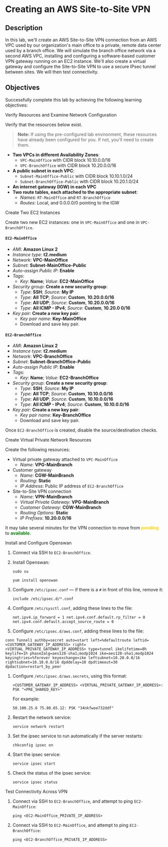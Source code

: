 ﻿
# Creating an AWS Site-to-Site VPN


## Description

In this lab, we'll create an AWS Site-to-Site VPN connection from an AWS VPC used by our organization's main office to a private, remote data center used by a branch office. We will simulate the branch office network via a second AWS VPC, installing and configuring a software-based customer VPN gateway running on an EC2 instance. We'll also create a virtual gateway and configure the Site-to-Site VPN to use a secure IPsec tunnel between sites. We will then test connectivity.

## Objectives

Successfully complete this lab by achieving the following learning objectives:

Verify Resources and Examine Network Configuration

Verify that the resources below exist.

> **Note:**  If using the pre-configured lab environment, these resources have already been configured for you. If not, you'll need to create them.

-   **Two VPCs in different Availability Zones**:
    -   `VPC-MainOffice`  with CIDR block 10.10.0.0/16
    -   `VPC-BranchOffice`  with CIDR block 10.20.0.0/16
-   **A public subnet in each VPC**:
    -   `Subnet-MainOffice-Public`  with CIDR block 10.10.1.0/24
    -   `Subnet-BranchOffice-Public`  with CIDR block 10.20.1.0/24
-   **An internet gateway (IGW) in each VPC**
-   **Two route tables, each attached to the appropriate subnet**:
    -   _Names_:  `RT-MainOffice`  and  `RT-BranchOffice`
    -   _Routes_: Local, and 0.0.0.0/0 pointing to the IGW

Create Two EC2 Instances

Create two new EC2 instances: one in  `VPC-MainOffice`  and one in  `VPC-BranchOffice`.

#### `EC2-MainOffice`

-   _AMI_:  **Amazon Linux 2**
-   _Instance type_:  **t2.medium**
-   _Network_:  **VPC-MainOffice**
-   _Subnet_:  **Subnet-MainOffice-Public**
-   _Auto-assign Public IP_:  **Enable**
-   _Tags_:
    -   _Key_:  **Name**;  _Value_:  **EC2-MainOffice**
-   _Security group_:  **Create a new security group**:
    -   _Type_:  **SSH**;  _Source_:  **My IP**
    -   _Type_:  **All TCP**;  _Source_:  **Custom**,  **10.20.0.0/16**
    -   _Type_:  **All UDP**;  _Source_:  **Custom**,  **10.20.0.0/16**
    -   _Type_:  **All ICMP - IPv4**;  _Source_:  **Custom**,  **10.20.0 0/16**
-   _Key pair_:  **Create a new key pair**:
    -   _Key pair name_:  **Key-MainOffice**
    -   Download and save key pair.

#### `EC2-BranchOffice`

-   _AMI_:  **Amazon Linux 2**
-   _Instance type_:  **t2.medium**
-   _Network_:  **VPC-BranchOffice**
-   _Subnet_:  **Subnet-BranchOffice-Public**
-   _Auto-assign Public IP_:  **Enable**
-   _Tags_:
    -   _Key_:  **Name**;  _Value_:  **EC2-BranchOffice**
-   _Security group_:  **Create a new security group**:
    -   _Type_:  **SSH**;  _Source_:  **My IP**
    -   _Type_:  **All TCP**;  _Source_:  **Custom**,  **10.10.0.0/16**
    -   _Type_:  **All UDP**;  _Source_:  **Custom**,  **10.10.0.0/16**
    -   _Type_:  **All ICMP - IPv4**;  _Source_:  **Custom**,  **10.10.0.0/16**
-   _Key pair_:  **Create a new key pair**:
    -   _Key pair name_:  **Key-BranchOffice**
    -   Download and save key pair.

Once  `EC2-BranchOffice`  is created, disable the source/destination checks.

Create Virtual Private Network Resources

Create the following resources:

-   Virtual private gateway attached to  `VPC-MainOffice`
    -   _Name_:  **VPG-MainBranch**
-   Customer gateway
    -   _Name_:  **CGW-MainBranch**
    -   _Routing_:  **Static**
    -   _IP Address_: Public IP address of  `EC2-BranchOffice`
-   Site-to-Site VPN connection
    -   _Name_:  **VPN-MainBranch**
    -   _Virtual Private Gateway_:  **VPG-MainBranch**
    -   _Customer Gateway_:  **CGW-MainBranch**
    -   _Routing Options_:  **Static**
    -   _IP Prefixes_:  **10.20.0.0/16**

It may take several minutes for the VPN connection to move from  <span style="color:gold">**pending**</span>  to  <span style="color:green">**available**</span>.

Install and Configure Openswan

1.  Connect via SSH to  `EC2-BranchOffice`.
    
2.  Install Openswan:
    
    `sudo su`
    
    `yum install openswan`
    
3.  Configure  `/etc/ipsec.conf`  — if there is a  `#`  in front of this line, remove it:
    
    `include /etc/ipsec.d/*.conf`
    
4.  Configure  `/etc/sysctl.conf`, adding these lines to the file:
    
    `net.ipv4.ip_forward = 1 net.ipv4.conf.default.rp_filter = 0 net.ipv4.conf.default.accept_source_route = 0`
    
5.  Configure  `/etc/ipsec.d/aws.conf`, adding these lines to the file:
    

`conn Tunnel1 authby=secret auto=start left=%defaultroute leftid=<CUSTOMER_GATEWAY_IP_ADDRESS> right=<VIRTUAL_PRIVATE_GATEWAY_IP_ADDRESS> type=tunnel ikelifetime=8h keylife=1h phase2alg=aes128-sha1;modp1024 ike=aes128-sha1;modp1024 keyingtries=%forever keyexchange=ike leftsubnet=10.20.0.0/16 rightsubnet=10.10.0.0/16 dpddelay=10 dpdtimeout=30 dpdaction=restart_by_peer`

1.  Configure  `/etc/ipsec.d/aws.secrets`, using this format:
    
    `<CUSTOMER_GATEWAY_IP_ADDRESS> <VIRTUAL_PRIVATE_GATEWAY_IP_ADDRESS>: PSK "<PRE_SHARED_KEY>"`
    
    For example:
    
    `50.100.25.6 75.80.65.12: PSK "34nkfwoe732ddf"`
    
2.  Restart the network service:
    
    `service network restart`
    
3.  Set the ipsec service to run automatically if the server restarts:
    
    `chkconfig ipsec on`
    
4.  Start the ipsec service:
    
    `service ipsec start`
    
5.  Check the status of the ipsec service:
    
    `service ipsec status`
    

Test Connectivity Across VPN

1.  Connect via SSH to  `EC2-BranchOffice`, and attempt to ping  `EC2-MainOffice`:
    
    `ping <EC2-MainOffice_PRIVATE_IP_ADDRESS>`
    
2.  Connect via SSH to  `EC2-MainOffice`, and attempt to ping  `EC2-BranchOffice`:
    
    `ping <EC2-BranchOffice_PRIVATE_IP_ADDRESS>`
